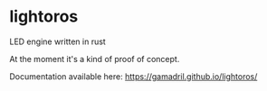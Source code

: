 # lightoros
LED engine written in rust

At the moment it's a kind of proof of concept.

Documentation available here: https://gamadril.github.io/lightoros/
